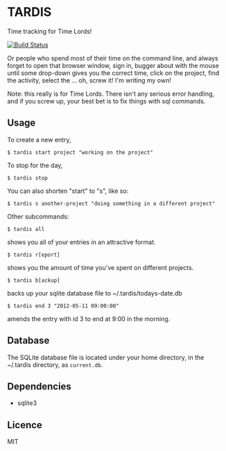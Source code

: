 TARDIS
======

Time tracking for Time Lords!

[![Build Status](https://secure.travis-ci.org/wlangstroth/tardis.png)](http://travis-ci.org/wlangstroth/tardis)

Or people who spend most of their time on the command line, and always forget
to open that browser window, sign in, bugger about with the mouse until
some drop-down gives you the correct time, click on the project, find the
activity, select the ... oh, screw it! I'm writing my own!

Note: this really is for Time Lords. There isn't any serious error handling, and
if you screw up, your best bet is to fix things with sql commands.


Usage
-----

To create a new entry,

    $ tardis start project "working on the project"

To stop for the day,

    $ tardis stop

You can also shorten "start" to "s", like so:

    $ tardis s another-project "doing something in a different project"

Other subcommands:

    $ tardis all

shows you all of your entries in an attractive format.

    $ tardis r[eport]

shows you the amount of time you've spent on different projects.

    $ tardis b[ackup]

backs up your sqlite database file to ~/.tardis/todays-date.db

    $ tardis end 3 "2012-05-11 09:00:00"

amends the entry with id 3 to end at 9:00 in the morning.


Database
--------

The SQLite database file is located under your home directory, in the ~/.tardis
directory, as `current.db`.


Dependencies
------------

* sqlite3


Licence
-------

MIT
